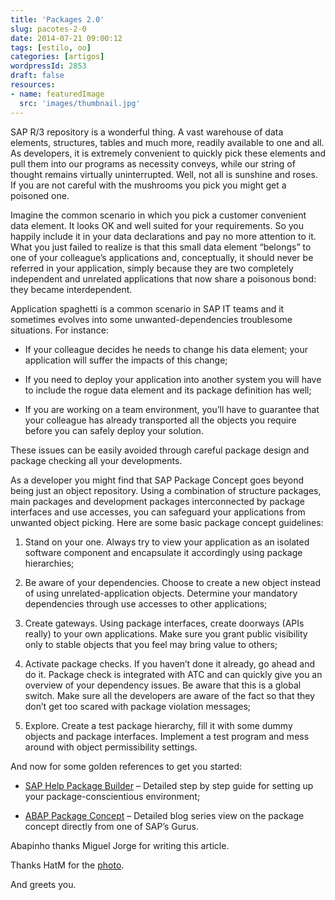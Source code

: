 ```yaml
---
title: 'Packages 2.0'
slug: pacotes-2-0
date: 2014-07-21 09:00:12
tags: [estilo, oo]
categories: [artigos]
wordpressId: 2853
draft: false
resources:
- name: featuredImage
  src: 'images/thumbnail.jpg'
---
```

SAP R/3 repository is a wonderful thing. A vast warehouse of data elements, structures, tables and much more, readily available to one and all. As developers, it is extremely convenient to quickly pick these elements and pull them into our programs as necessity conveys, while our string of thought remains virtually uninterrupted.
Well, not all is sunshine and roses. If you are not careful with the mushrooms you pick you might get a poisoned one.

<!--more-->

Imagine the common scenario in which you pick a customer convenient data element. It looks OK and well suited for your requirements. So you happily include it in your data declarations and pay no more attention to it. What you just failed to realize is that this small data element “belongs” to one of your colleague’s applications and, conceptually, it should never be referred in your application, simply because they are two completely independent and unrelated applications that now share a poisonous bond: they became interdependent.

Application spaghetti is a common scenario in SAP IT teams and it sometimes evolves into some unwanted-dependencies troublesome situations. For instance:

  * If your colleague decides he needs to change his data element; your application will suffer the impacts of this change;

  * If you need to deploy your application into another system you will have to include the rogue data element and its package definition has well;

  * If you are working on a team environment, you’ll have to guarantee that your colleague has already transported all the objects you require before you can safely deploy your solution.

These issues can be easily avoided through careful package design and package checking all your developments.

As a developer you might find that SAP Package Concept goes beyond being just an object repository. Using a combination of structure packages, main packages and development packages interconnected by package interfaces and use accesses, you can safeguard your applications from unwanted object picking.
Here are some basic package concept guidelines:

  1. Stand on your one. Always try to view your application as an isolated software component and encapsulate it accordingly using package hierarchies;

  2. Be aware of your dependencies. Choose to create a new object instead of using unrelated-application objects. Determine your mandatory dependencies through use accesses to other applications;

  3. Create gateways. Using package interfaces, create doorways (APIs really) to your own applications. Make sure you grant public visibility only to stable objects that you feel may bring value to others;

  4. Activate package checks. If you haven’t done it already, go ahead and do it. Package check is integrated with ATC and can quickly give you an overview of your dependency issues. Be aware that this is a global switch. Make sure all the developers are aware of the fact so that they don’t get too scared with package violation messages;

  5. Explore. Create a test package hierarchy, fill it with some dummy objects and package interfaces. Implement a test program and mess around with object permissibility settings.

And now for some golden references to get you started:

  * [SAP Help Package Builder][1] – Detailed step by step guide for setting up your package-conscientious environment;

  * [ABAP Package Concept][2] – Detailed blog series view on the package concept directly from one of SAP’s Gurus.

Abapinho thanks Miguel Jorge for writing this article.

Thanks HatM for the [photo][3].

And greets you.

   [1]: http://help.sap.com/saphelp_erp60_sp/helpdata/en/af/40bd38652c8c42e10000009b38f8cf/content.htm?frameset=/en/09/6eb8c3f98011d3964300a0c94260a5/frameset.htm¤t_toc=/en/d1/802cfc454211d189710000e8322d00/plain.htm&node_id=606&show_children=false
   [2]: http://scn.sap.com/blogs/ttrapp/2011/12/04/abap-package-concept-part-1-the-basics
   [3]: https://www.flickr.com/photos/hatm/3448832284/in/photostream/?rb=1
